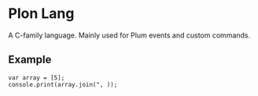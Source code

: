 # Plon Lang

A C-family language.
Mainly used for Plum events and custom commands.

## Example

```plon
var array = [5];
console.print(array.join(", ));
```
